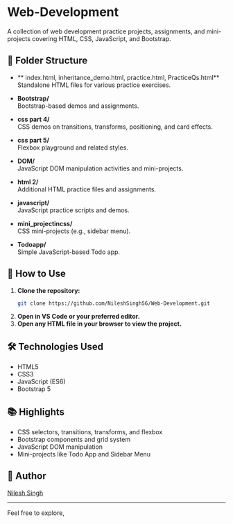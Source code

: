 # Web-Development

A collection of web development practice projects, assignments, and mini-projects covering HTML, CSS, JavaScript, and Bootstrap.

## 📁 Folder Structure

- ** index.html, inheritance_demo.html, practice.html, PracticeQs.html**  
  Standalone HTML files for various practice exercises.

- **Bootstrap/**  
  Bootstrap-based demos and assignments.

- **css part 4/**  
  CSS demos on transitions, transforms, positioning, and card effects.

- **css part 5/**  
  Flexbox playground and related styles.

- **DOM/**  
  JavaScript DOM manipulation activities and mini-projects.

- **html 2/**  
  Additional HTML practice files and assignments.

- **javascript/**  
  JavaScript practice scripts and demos.

- **mini_projectincss/**  
  CSS mini-projects (e.g., sidebar menu).

- **Todoapp/**  
  Simple JavaScript-based Todo app.

## 🚀 How to Use

1. **Clone the repository:**
   ```sh
   git clone https://github.com/NileshSingh56/Web-Development.git
   ```
2. **Open in VS Code or your preferred editor.**
3. **Open any HTML file in your browser to view the project.**

## 🛠️ Technologies Used

- HTML5
- CSS3
- JavaScript (ES6)
- Bootstrap 5

## 📚 Highlights

- CSS selectors, transitions, transforms, and flexbox
- Bootstrap components and grid system
- JavaScript DOM manipulation
- Mini-projects like Todo App and Sidebar Menu

## 👤 Author

[Nilesh Singh](https://github.com/NileshSingh56)

---

Feel free to explore,
